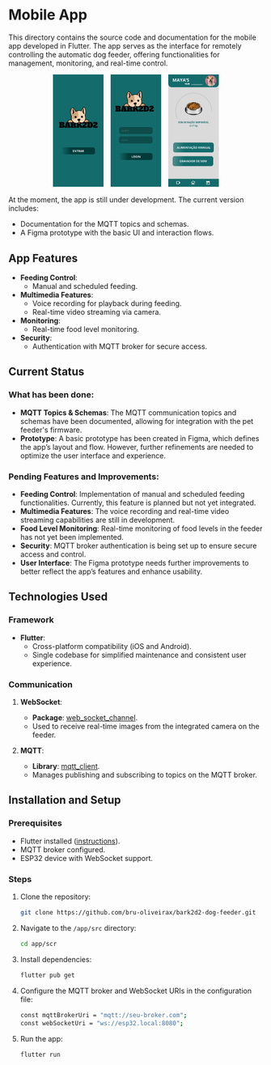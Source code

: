 # Mobile App

This directory contains the source code and documentation for the mobile app developed in Flutter. The app serves as the interface for remotely controlling the automatic dog feeder, offering functionalities for management, monitoring, and real-time control.

<p align="center">
    <img src="images/initial_screen.png" alt="App Interface" width="100" style="margin: 0 5px;"/>
    <img src="images/login_screen.png" alt="App Interface" width="100" style="margin: 0 5px;"/>
    <img src="images/dashboard_screen.png" alt="App Interface" width="100" style="margin: 0 5px;"/>
</p>

At the moment, the app is still under development. The current version includes:

- Documentation for the MQTT topics and schemas.
- A Figma prototype with the basic UI and interaction flows.

## App Features

- **Feeding Control**:
  - Manual and scheduled feeding.
- **Multimedia Features**:
  - Voice recording for playback during feeding.
  - Real-time video streaming via camera.
- **Monitoring**:
  - Real-time food level monitoring.
- **Security**:
  - Authentication with MQTT broker for secure access.

## Current Status

### What has been done:

- **MQTT Topics & Schemas**: The MQTT communication topics and schemas have been documented, allowing for integration with the pet feeder's firmware.
- **Prototype**: A basic prototype has been created in Figma, which defines the app’s layout and flow. However, further refinements are needed to optimize the user interface and experience.

### Pending Features and Improvements:

- **Feeding Control**: Implementation of manual and scheduled feeding functionalities. Currently, this feature is planned but not yet integrated.
- **Multimedia Features**: The voice recording and real-time video streaming capabilities are still in development.
- **Food Level Monitoring**: Real-time monitoring of food levels in the feeder has not yet been implemented.
- **Security**: MQTT broker authentication is being set up to ensure secure access and control.
- **User Interface**: The Figma prototype needs further improvements to better reflect the app’s features and enhance usability.

## Technologies Used

### Framework

- **Flutter**:
  - Cross-platform compatibility (iOS and Android).
  - Single codebase for simplified maintenance and consistent user experience.

### Communication

1. **WebSocket**:

   - **Package**: [web_socket_channel](https://pub.dev/packages/web_socket_channel).
   - Used to receive real-time images from the integrated camera on the feeder.

2. **MQTT**:
   - **Library**: [mqtt_client](https://pub.dev/packages/mqtt_client).
   - Manages publishing and subscribing to topics on the MQTT broker.

## Installation and Setup

### Prerequisites

- Flutter installed ([instructions](https://flutter.dev/docs/get-started/install)).
- MQTT broker configured.
- ESP32 device with WebSocket support.

### Steps

1. Clone the repository:
   ```bash
   git clone https://github.com/bru-oliveirax/bark2d2-dog-feeder.git
   ```
2. Navigate to the `/app/src` directory:
   ```bash
   cd app/scr
   ```
3. Install dependencies:
   ```bash
   flutter pub get
   ```
4. Configure the MQTT broker and WebSocket URIs in the configuration file:
   ```bash
   const mqttBrokerUri = "mqtt://seu-broker.com";
   const webSocketUri = "ws://esp32.local:8080";
   ```
5. Run the app:
   ```bash
   flutter run
   ```
